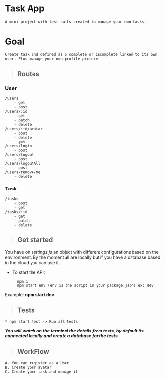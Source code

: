 # Task App
    A mini project with test suits created to manage your own tasks.

# Goal
    Create task and defined as a complete or incomplete linked to its own user. Plus manage your own profile picture.

> ## Routes
### **User**
    /users
        - get
        - post
    /users/:id
        - get
        - patch
        - delete
    /users/:id/avatar
        - post
        - delete
        - get
    /users/login
        - post
    /users/logout
        - post
    /users/logoutAll
        - post
    /users/remove/me
        - delete

### **Task**
    /tasks
        - post
        - get
    /tasks/:id
        - get
        - patch
        - delete

> ## Get started

You have on _settings.js_ an object with different configurations based on the environment. By the moment all are locally but if you have a database based in the cloud you can use it.

* To start the API:

        npm i
        npm start env (env is the script in your package.json) ex: dev

Example: **npm start dev**

> ## Tests
    * npm start test -> Run all tests

***You will watch on the terminal the details from tests, by default its connected locally and create a database for the tests***

> ## WorkFlow
    A. You can register as a User
    B. Create your avatar
    C. Create your task and manage it